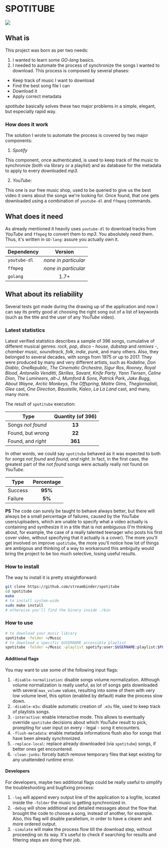 # SPOTITUBE

[![](https://raw.githubusercontent.com/streambinder/spotitube/master/assets/sample.gif)](#spotitube)

## What is

This project was born as per two needs:

1. I wanted to learn some _GO-lang_ basics.
2. I needed to automate the process of synchronize the songs I wanted to download. This process is composed by several phases:

  - Keep track of music I want to download
  - Find the best song file I can
  - Download it
  - Apply correct metadata

_spotitube_ basically solves these two major problems in a simple, elegant, but especially rapid way.

### How does it work

The solution I wrote to automate the process is covered by two major components:

1. _Spotify_

  This component, once authenticated, is used to keep track of the music to synchronize (both via library or a playlist) and as database for the metadata to apply to every downloaded _mp3_.

2. _YouTube_:

  This one is our free music shop, used to be queried to give us the best video it owns about the songs we're looking for. Once found, that one gets downloaded using a combination of `youtube-dl` and `ffmpeg` commands.

## What does it need

As already mentioned it heavily uses `youtube-dl` to download tracks from _YouTube_ and `ffmpeg` to convert them to _mp3_. You absolutely need them. Thus, it's written in `GO-lang`: assure you actually own it.

Dependency   |       Version
------------ | :------------------:
`youtube-dl` | _none in particular_
`ffmpeg`     | _none in particular_
`golang`     |         1.7+

## What about its reliability

Several tests got made during the drawing up of the application and now I can say its pretty good at choosing the right song out of a list of keywords (such as the title and the user of any _YouTube_ video).

### Latest statistics

Latest verified statistics describes a sample of 396 songs, cumulative of different musical genres: _rock_, _pop_, _disco_ - _house_, _dubstep_ and _remixes_ -, _chamber music_, _soundtrack_, _folk_, _indie_, _punk_, and many others. Also, they belonged to several decades, with songs from 1975 or up to 2017\. They were produced by many and very different artists, such as _Kodaline_, _Don Diablo_, _OneRepublic_, _The Cinematic Orchestra_, _Sigur Ros_, _Rooney_, _Royal Blood_, _Antonello Venditti_, _Skrillex_, _Savant_, _Knife Party_, _Yann Tiersen_, _Celine Dion_, _The Lumineers_, _alt-J_, _Mumford & Sons_, _Patrick Park_, _Jake Bugg_, _About Wayne_, _Arctic Monkeys_, _The Offspring_, _Maitre Gims_, _Thegiornalisti_, _Glee_ cast, _One Direction_, _Baustelle_, _Kaleo_, _La La Land_ cast, and many, many more.

The result of `spotitube` execution:

Type               | Quantity (of 396)
------------------ | :---------------:
Songs _not found_  |      **13**
Found, but _wrong_ |      **22**
Found, and _right_ |      **361**

In other words, we could say `spotitube` behaved as it was expected to both for _songs not found_ and _found, and right_. In fact, in the first case, the greatest part of the _not found_ songs were actually really not found on _YouTube_.

Type    | Percentage
------- | :--------:
Success |  **95%**
Failure |   **5%**

**PS** The code can surely be taught to behave always better, but there will always be a small percentage of failures, caused by the _YouTube_ users/uploaders, which are unable to specify what a video actually is containing and synthesize it in a title that is not ambiguous (I'm thinking about, for example, the case of a really talented teenager who posts his first cover video, without specifying that it actually is a cover). The more you'll get involved on improve `spotitube`, the more you'll notice how lot of things are ambigous and thinking of a way to workaround this ambiguity would bring the project to be too much selective, losing useful results.

### How to install

The way to install it is pretty straightforward:

```bash
git clone https://github.com/streambinder/spotitube
cd spotitube
make
# to install system-wide
sudo make install
# otherwise you'll find the binary inside ./bin
```

### How to use

```bash
# to download your music library
spotitube -folder ~/Music
# to download a specific $USERNAME accessible playlist
spotitube -folder ~/Music -playlist spotify:user:$USERNAME:playlist:$PLAYLIST_ID
```

#### Additional flags

You may want to use some of the following input flags:

1. `-disable-normalization`: disable songs volume normalization. Although volume normalization is really useful, as lot of songs gets downloaded with several `max_volume` values, resulting into some of them with very low volume level, this option (enabled by default) make the process slow down.
2. `-disable-m3u`: disable automatic creation of `.m3u` file, used to keep track of playlists songs.
3. `-interactive`: enable interactive mode. This allows to eventually override `spotitube` decisions about which _YouTube_ result to pick, prompting for user input on every - legal - song it encounters.
4. `-flush-metadata`: enable metadata informations flush also for songs that have been already synchronized.
5. `-replace-local`: replace already downloaded (via `spotitube`) songs, if better ones get encountered.
6. `-clean-junks`: forcely batch remove temporary files that kept existing for any unattended runtime error.

#### Developers

For developers, maybe two additional flags could be really useful to simplify the troubleshooting and bugfixing process:

1. `-log` will append every output line of the application to a logfile, located inside the `-folder` the music is getting synchronized in.
2. `-debug` will show additional and detailed messages about the flow that brought the code to choose a song, instead of another, for example. Also, this flag will disable parallelism, in order to have a clearer and more ordered output.
3. `-simulate` will make the process flow till the download step, without proceeding on its way. It's useful to check if searching for results and filtering steps are doing their job.
